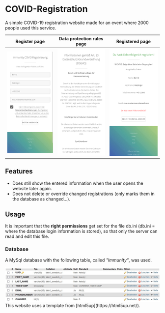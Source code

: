 # COVID-Registration

A simple COVID-19 registration website made for an event where 2000 people used this service.

Register page             |  Data protection rules page |  Registered page
:-------------------------:|:-------------------------:|:-------------------------:
<img  src="./pictures/RegisterPhpFilledOut.png" width="250">  |  <img  src="./pictures/Dsvgo.png" width="250"> |  <img  src="./pictures/RegisteredPhp.png" width="250">


## Features
- Does still show the entered information when the user opens the website later again.
- Does not delete or override changed registrations (only marks them in the database as changed...).

## Usage
It is important that the **right permissions** get set for the file db.ini (db.ini = where the database login information is stored),
so that only the server can read and edit this file.

### Database
A MySql database with the following table, called *"Immunity"*, was used.


<img  src="./pictures/Database.jpg">

<br>
This website uses a template from [html5up](https://html5up.net/).
